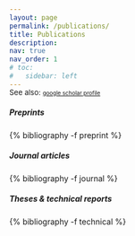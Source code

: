 ```yaml
---
layout: page
permalink: /publications/
title: Publications
description: 
nav: true
nav_order: 1
# toc:
#   sidebar: left
---
```

<!-- _pages/publications.md -->
<div style="font-size: small; margin-top: -1rem;">See also:
<span class="links" style="text-transform: lowercase; font-size: x-small;">
<a href="https://scholar.google.com/citations?user=G8fKpqwAAAAJ&view_op=list_works&sortby=pubdate" target="_blank" class="ai ai-google-scholar" role="button">Google Scholar Profile</a>
</span>
</div>
<div class="publications">

<h5>Preprints</h5>
{% bibliography -f preprint %}

<h5>Journal articles</h5>
{% bibliography -f journal %}

<h5>Theses &amp; technical reports</h5>

{% bibliography -f technical %}

</div>
